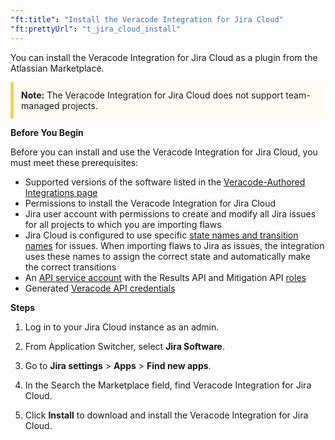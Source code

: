 ```yaml
---
"ft:title": "Install the Veracode Integration for Jira Cloud"
"ft:prettyUrl": "t_jira_cloud_install"
---
```

You can install the Veracode Integration for Jira Cloud as a plugin from the Atlassian Marketplace.

<p style="background-color:#FFFCF3; padding: 12px; border-left: 5px solid #F7CD55;"><b>Note:</b> The Veracode Integration for Jira Cloud does not support team-managed projects.</p>

<p font-size="13pt"><b>Before You Begin</b></p>

Before you can install and use the Veracode Integration for Jira Cloud, you must meet these prerequisites:

-   Supported versions of the software listed in the [Veracode-Authored Integrations page](https://community.veracode.com/s/article/Support-Matrix)
-   Permissions to install the Veracode Integration for Jira Cloud
-   Jira user account with permissions to create and modify all Jira issues for all projects to which you are importing flaws
-   Jira Cloud is configured to use specific [state names and transition names](../01_jira_finding_life_cycle.md) for issues. When importing flaws to Jira as issues, the integration uses these names to assign the correct state and automatically make the correct transitions
-   An [API service account](https://docs.veracode.com/r/c_about_veracode_accounts) with the Results API and Mitigation API [roles](https://docs.veracode.com/r/c_API_roles)
-   Generated [Veracode API credentials](https://docs.veracode.com/r/c_api_credentials3)

<p font-size="13pt"><b>Steps</b></p>

1.  Log in to your Jira Cloud instance as an admin.

2.  From Application Switcher, select **Jira Software**.

3.  Go to **Jira settings** \> **Apps** \> **Find new apps**.

4.  In the Search the Marketplace field, find Veracode Integration for Jira Cloud.

5.  Click **Install** to download and install the Veracode Integration for Jira Cloud.


